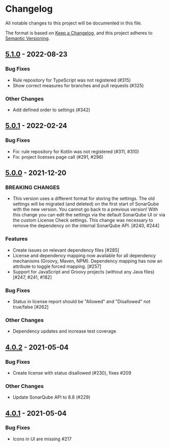 # Changelog
All notable changes to this project will be documented in this file.

The format is based on [Keep a Changelog](https://keepachangelog.com/en/1.0.0/),
and this project adheres to [Semantic Versioning](https://semver.org/spec/v2.0.0.html).

## [5.1.0](https://github.com/porscheinformatik/sonarqube-licensecheck/compare/v5.0.1...v5.1.0) - 2022-08-23

### Bug Fixes
- Rule repository for TypeScript was not registered (#315)
- Show correct measures for branches and pull requests (#325)

### Other Changes
- Add defined order to settings (#342)

## [5.0.1](https://github.com/porscheinformatik/sonarqube-licensecheck/compare/v5.0.0..v5.0.1) - 2022-02-24

### Bug Fixes
- Fix: rule repository for Kotlin was not registered (#311, #310)
- Fix: project licenses page call (#291, #296)

## [5.0.0](https://github.com/porscheinformatik/sonarqube-licensecheck/compare/v4.0.2..v5.0.0) - 2021-12-20

### BREAKING CHANGES
- This version uses a different format for storing the settings. The old settings will be migrated (and deleted) on the first start of SonarQube with the new version. You cannot go back to a previous version! With this change you can edit the settings via the default SonarQube UI or via the custom License Check settings. This change was necessary to remove the dependency on the internal SonarQube API. [#240, #244]

### Features
- Create issues on relevant dependency files [#285]
- License and dependency mapping now available for all dependency mechanisms (Groovy, Maven, NPM). Dependency mapping has now an attribute to toggle forced mapping. [#257]
- Support for JavaScript and Groovy projects (without any Java files) [#247, #241, #182]

### Bug Fixes
- Status in license report should be "Allowed" and "Disallowed" not true/false [#262]

### Other Changes
- Dependency updates and increase test coverage


## [4.0.2](https://github.com/porscheinformatik/sonarqube-licensecheck/compare/v4.0.1..v4.0.2) - 2021-05-04

### Bug Fixes

- Create license with status disallowed (#230), fixes #209

### Other Changes

- Update SonarQube API to 8.8 (#229)

## [4.0.1](https://github.com/porscheinformatik/sonarqube-licensecheck/compare/v4.0.0..v4.0.1) - 2021-05-04

### Bug Fixes

- Icons in UI are missing #217


